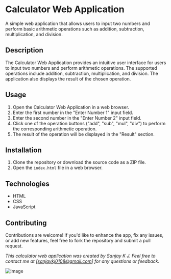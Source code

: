 # Calculator Web Application

A simple web application that allows users to input two numbers and perform basic arithmetic operations such as addition, subtraction, multiplication, and division.

## Description

The Calculator Web Application provides an intuitive user interface for users to input two numbers and perform arithmetic operations. The supported operations include addition, subtraction, multiplication, and division. The application also displays the result of the chosen operation.


## Usage

1. Open the Calculator Web Application in a web browser.
2. Enter the first number in the "Enter Number 1" input field.
3. Enter the second number in the "Enter Number 2" input field.
4. Click one of the operation buttons ("add", "sub", "mul", "div") to perform the corresponding arithmetic operation.
5. The result of the operation will be displayed in the "Result" section.

## Installation

1. Clone the repository or download the source code as a ZIP file.
2. Open the `index.html` file in a web browser.

## Technologies

- HTML
- CSS
- JavaScript

## Contributing

Contributions are welcome! If you'd like to enhance the app, fix any issues, or add new features, feel free to fork the repository and submit a pull request.


*This calculator web application was created by Sanjay K J. Feel free to contact me at [sanjaykj0108@gmail.com] for any questions or feedback.*

![image](https://github.com/sanjay-k-j/JavaScript_simple_calci/assets/79088504/41a9305e-dc39-49ba-a8b9-6527acc5661a)
